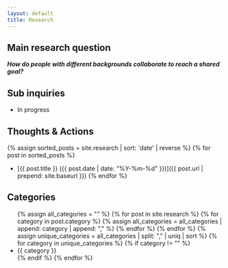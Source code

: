 ```yaml
---
layout: default
title: Research
---
```


## Main research question
***How do people with different backgrounds collaborate to reach a shared goal?***

## Sub inquiries
- In progress

<!-- - How can we untangled social issues using biology?
- What are required for integration of hummanities and sciences?
- What is a "nice" way to create a division of labour to solve problems?
- In humans, what kinds of heuristics / methods are utilised to solve a common problem?
- What are needed to apply one system to another?
- What makes the division of cognitive labour successful?
- What do we need to substantiate the division of cognitive labour? -->

## Thoughts & Actions
{% assign sorted_posts = site.research | sort: 'date' | reverse %}
{% for post in sorted_posts %}
- [{{ post.title }} ({{ post.date | date: "%Y-%m-%d" }})]({{ post.url | prepend: site.baseurl }})
{% endfor %}

## Categories
<ul>
  {% assign all_categories = "" %}
  {% for post in site.research %}
    {% for category in post.category %}
      {% assign all_categories = all_categories | append: category | append: "," %}
    {% endfor %}
  {% endfor %}
  {% assign unique_categories = all_categories | split: "," | uniq | sort %}
  {% for category in unique_categories %}
    {% if category != "" %}
      <li>{{ category }}</li>
    {% endif %}
  {% endfor %}
</ul>